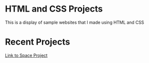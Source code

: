 # HTML and CSS Projects
This is a display of sample websites that I made using HTML and CSS 

<!DOCTYPE html>
<html>
<body>

<h1>Recent Projects</h1>

[Link to Space Project](file:///C:/Users/Marku/OneDrive/Documents/Mark-Coding-Projects/Basic_HTML_and_CSS/Space%20Project/index.html)

</body>
</html>
